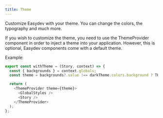 ```yaml
---
title: Theme
---
```


Customize Easydev with your theme. You can change the colors, the typography and much more.

If you wish to customize the theme, you need to use the ThemeProvider component in order to inject a theme into your application. However, this is optional, Easydev components come with a default theme.

Example:

```ts
export const withTheme = (Story, context) => {
  const { backgrounds } = context.globals;
  const theme = backgrounds?.value !== darkTheme.colors.background ? THEMES['light'] : THEMES['dark'];

  return (
    <ThemeProvider theme={theme}>
      <GlobalStyles />
      <Story />
    </ThemeProvider>
  );
};
```

